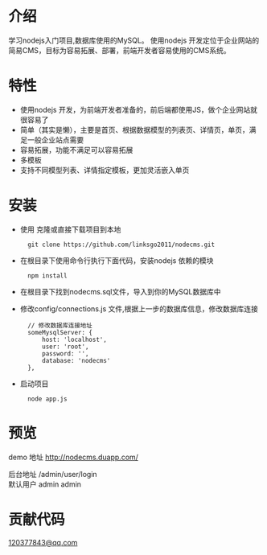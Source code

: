 # 介绍
    
 学习nodejs入门项目,数据库使用的MySQL。
 使用nodejs 开发定位于企业网站的简易CMS，目标为容易拓展、部署，前端开发者容易使用的CMS系统。

# 特性

* 使用nodejs 开发，为前端开发者准备的，前后端都使用JS，做个企业网站就很容易了
* 简单（其实是懒），主要是首页、根据数据模型的列表页、详情页，单页，满足一般企业站点需要
* 容易拓展，功能不满足可以容易拓展
* 多模板
* 支持不同模型列表、详情指定模板，更加灵活嵌入单页

# 安装

* 使用 克隆或直接下载项目到本地
    
        git clone https://github.com/linksgo2011/nodecms.git

* 在根目录下使用命令行执行下面代码，安装nodejs 依赖的模块

        npm install 

* 在根目录下找到nodecms.sql文件，导入到你的MySQL数据库中

* 修改config/connections.js 文件,根据上一步的数据库信息，修改数据库连接

        // 修改数据库连接地址
        someMysqlServer: {
            host: 'localhost',
            user: 'root',
            password: '',
            database: 'nodecms'
        },
* 启动项目 

        node app.js

# 预览 

demo 地址 http://nodecms.duapp.com/

后台地址 /admin/user/login  <br>
默认用户 admin  admin


# 贡献代码

 120377843@qq.com
 



